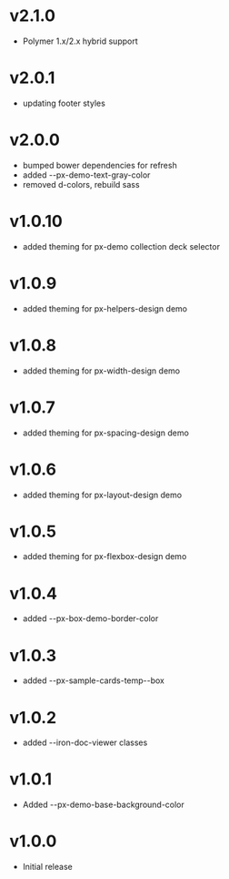 v2.1.0
==================
* Polymer 1.x/2.x hybrid support

v2.0.1
==================
* updating footer styles

v2.0.0
==================
* bumped bower dependencies for refresh
* added --px-demo-text-gray-color
* removed d-colors, rebuild sass

v1.0.10
==================
* added theming for px-demo collection deck selector

v1.0.9
==================
* added theming for px-helpers-design demo

v1.0.8
==================
* added theming for px-width-design demo

v1.0.7
==================
* added theming for px-spacing-design demo

v1.0.6
==================
* added theming for px-layout-design demo

v1.0.5
==================
* added theming for px-flexbox-design demo

v1.0.4
==================
* added --px-box-demo-border-color

v1.0.3
==================
* added --px-sample-cards-temp--box

v1.0.2
==================
* added --iron-doc-viewer classes

v1.0.1
==================
* Added --px-demo-base-background-color

v1.0.0
==================
* Initial release
